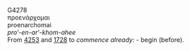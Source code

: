 <body>
  <p>G4278<br>  προενάρχομαι  <br> proenarchomai  <br><i>pro‘-en-ar‘-khom-ahee </i><br>From <a href="g4253.htm">4253</a> and <a href="g1728.htm">1728</a>  to <i>commence</i> <i>already:</i> - begin (before).<br></p>
 </body>